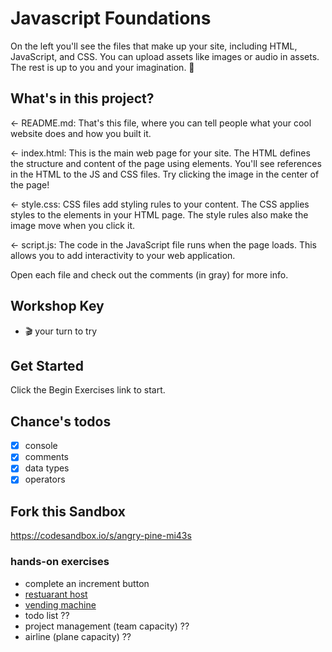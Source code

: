# Javascript Foundations

On the left you'll see the files that make up your site, including HTML, JavaScript, and CSS. You can upload assets like images or audio in assets. The rest is up to you and your imagination. 🦄

## What's in this project?

← README.md: That's this file, where you can tell people what your cool website does and how you built it.

← index.html: This is the main web page for your site. The HTML defines the structure and content of the page using elements. You'll see references in the HTML to the JS and CSS files. Try clicking the image in the center of the page!

← style.css: CSS files add styling rules to your content. The CSS applies styles to the elements in your HTML page. The style rules also make the image move when you click it.

← script.js: The code in the JavaScript file runs when the page loads. This allows you to add interactivity to your web application.

Open each file and check out the comments (in gray) for more info.

## Workshop Key

- 🎬 your turn to try

## Get Started

Click the Begin Exercises link to start.

## Chance's todos

- [x] console
- [x] comments
- [x] data types
- [x] operators

## Fork this Sandbox

https://codesandbox.io/s/angry-pine-mi43s

### hands-on exercises

- complete an increment button
- [restuarant host](https://github.com/chancesmith/javascript-foundations-restaurant)
- [vending machine](https://github.com/chancesmith/javascript-foundations-vending-machine)
- todo list ??
- project management (team capacity) ??
- airline (plane capacity) ??
